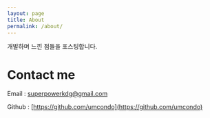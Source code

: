 ```yaml
---
layout: page
title: About
permalink: /about/
---
```


개발하며 느낀 점들을 포스팅합니다.

<h1> Contact me</h1>

Email : [superpowerkdg@gmail.com](mailto:superpowerkdg@gmail.com)

Github : [https://github.com/umcondo](https://github.com/umcondo)
